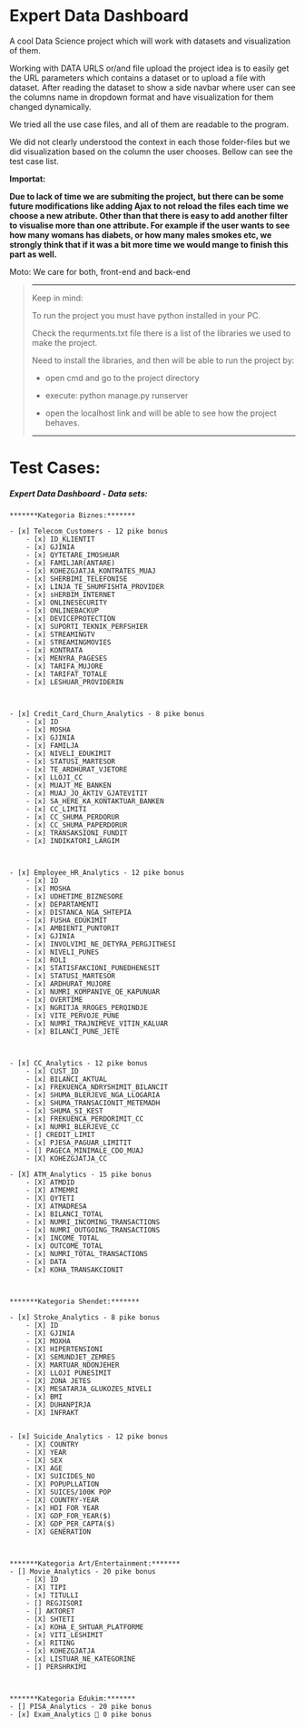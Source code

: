 # Expert Data Dashboard



A cool Data Science project which will work with datasets and visualization of them.

Working with DATA URLS or/and file upload the project idea is to easily get the URL parameters which contains a dataset or to upload a file with dataset. After reading the dataset to show a side navbar where user can see the columns name in dropdown format and have visualization for them changed dynamically. 



We tried all the use case files, and all of them are readable to the program.  

We did not clearly understood the context in each those folder-files but we did visualization based on the column the user chooses.  Bellow can see the test case list.



<b>Importat: </b>

<b>Due to lack of time we are submiting the project, but there can be some future modifications like adding Ajax to not reload the files each time we choose a new atribute. Other than that there is easy to add another filter to visualise more than one attribute. For example if the user wants to see how many womans has diabets, or how many males smokes etc, we strongly think that if it was a bit more time we would mange to finish this part as well. </b>

Moto: We care for both, front-end and back-end 



> *****
>
> Keep in mind:  
>
> To run the project you must have python installed in your PC. 
>
> Check the requrments.txt file there is a list of the libraries we used to make the project.
>
>  Need to install the libraries, and then will be able to run the project by:
>
>   - open cmd and go to the project directory
>
>   - execute: python manage.py runserver
>
>   - open the localhost link and will be able to see how the project behaves.
>
>     
>
> ***





<h1>Test Cases:</h1>

<h5>Expert Data Dashboard - Data sets:</h5>

```
*******Kategoria Biznes:*******

- [x] Telecom_Customers - 12 pike bonus
	- [x] ID_KLIENTIT
	- [x] GJINIA
	- [x] QYTETARE_IMOSHUAR
	- [x] FAMILJAR(ANTARE)
	- [x] KOHEZGJATJA_KONTRATES_MUAJ
	- [x] SHERBIMI_TELEFONISE
	- [x] LINJA_TE_SHUMFISHTA_PROVIDER
	- [x] sHERBIM_INTERNET
	- [x] ONLINESECURITY
	- [x] ONLINEBACKUP
	- [x] DEVICEPROTECTION
	- [x] SUPORTI_TEKNIK_PERFSHIER
	- [x] STREAMINGTV
	- [x] STREAMINGMOVIES
	- [x] KONTRATA
	- [x] MENYRA_PAGESES
	- [x] TARIFA_MUJORE
	- [x] TARIFAT_TOTALE
	- [x] LESHUAR_PROVIDERIN
	
	

- [x] Credit_Card_Churn_Analytics - 8 pike bonus
	- [x] ID
	- [x] MOSHA
	- [x] GJINIA
	- [x] FAMILJA
	- [x] NIVELI_EDUKIMIT
	- [x] STATUSI_MARTESOR
	- [x] TE_ARDHURAT_VJETORE
	- [x] LLOJI_CC
	- [x] MUAJT_ME_BANKEN
	- [x] MUAJ_JO_AKTIV_GJATEVITIT
	- [x] SA_HERE_KA_KONTAKTUAR_BANKEN
	- [x] CC_LIMITI
	- [x] CC_SHUMA_PERDORUR
	- [x] CC_SHUMA_PAPERDORUR
	- [x] TRANSAKSIONI_FUNDIT
	- [x] INDIKATORI_LARGIM



- [x] Employee_HR_Analytics - 12 pike bonus
	- [x] ID
	- [x] MOSHA
	- [x] UDHETIME_BIZNESORE
	- [x] DEPARTAMENTI
	- [x] DISTANCA_NGA_SHTEPIA
	- [x] FUSHA_EDUKIMIT
	- [x] AMBIENTI_PUNTORIT
	- [x] GJINIA
	- [x] INVOLVIMI_NE_DETYRA_PERGJITHESI
	- [x] NIVELI_PUNES
	- [x] ROLI
	- [x] STATISFAKCIONI_PUNEDHENESIT
	- [x] STATUSI_MARTESOR
	- [x] ARDHURAT_MUJORE
	- [x] NUMRI_KOMPANIVE_QE_KAPUNUAR
	- [x] OVERTIME
	- [x] NGRITJA_RROGES_PERQINDJE
	- [x] VITE_PERVOJE_PUNE
	- [x] NUMRI_TRAJNIMEVE_VITIN_KALUAR
	- [x] BILANCI_PUNE_JETE



- [x] CC_Analytics - 12 pike bonus 
	- [x] CUST_ID
	- [x] BILANCI_AKTUAL
	- [x] FREKUENCA_NDRYSHIMIT_BILANCIT
	- [x] SHUMA_BLERJEVE_NGA_LLOGARIA
	- [x] SHUMA_TRANSACIONIT_METEMADH
	- [x] SHUMA_SI_KEST
	- [x] FREKUENCA_PERDORIMIT_CC
	- [x] NUMRI_BLERJEVE_CC
	- [] CREDIT_LIMIT
	- [x] PJESA_PAGUAR_LIMITIT
	- [] PAGECA_MINIMALE_CDO_MUAJ
	- [X] KOHEZGJATJA_CC

- [X] ATM_Analytics - 15 pike bonus
	- [X] ATMDID
	- [X] ATMEMRI
	- [X] QYTETI
	- [X] ATMADRESA
	- [x] BILANCI_TOTAL
	- [x] NUMRI_INCOMING_TRANSACTIONS
	- [x] NUMRI_OUTGOING_TRANSACTIONS
	- [x] INCOME_TOTAL
	- [x] OUTCOME_TOTAL
	- [x] NUMRI_TOTAL_TRANSACTIONS
	- [x] DATA
	- [x] KOHA_TRANSAKCIONIT



*******Kategoria Shendet:*******

- [x] Stroke_Analytics - 8 pike bonus 
	- [X] ID
	- [X] GJINIA
	- [X] MOXHA
	- [X] HIPERTENSIONI
	- [X] SEMUNDJET_ZEMRES
	- [X] MARTUAR_NDONJEHER
	- [X] LLOJI PUNESIMIT
	- [X] ZONA JETES
	- [X] MESATARJA_GLUKOZES_NIVELI
	- [x] BMI
	- [X] DUHANPIRJA
	- [X] INFRAKT
	

- [x] Suicide_Analytics - 12 pike bonus
	- [X] COUNTRY
	- [X] YEAR
	- [X] SEX
	- [X] AGE
	- [X] SUICIDES_NO
	- [X] POPUPLLATION
	- [X] SUICES/100K POP
	- [X] COUNTRY-YEAR
	- [x] HDI FOR YEAR
	- [X] GDP_FOR_YEAR($)
	- [X] GDP_PER_CAPTA($)
	- [X] GENERATION



*******Kategoria Art/Entertainment:*******
- [] Movie_Analytics - 20 pike bonus
	- [X] ID
	- [X] TIPI
	- [x] TITULLI
	- [] REGJISORI
	- [] AKTORET
	- [X] SHTETI
	- [x] KOHA_E_SHTUAR_PLATFORME
	- [x] VITI_LESHIMIT
	- [x] RITING
	- [x] KOHEZGJATJA
	- [x] LISTUAR_NE_KATEGORINE
	- [] PERSHRKIMI



*******Kategoria Edukim:*******
- [] PISA_Analytics - 20 pike bonus
- [x] Exam_Analytics  0 pike bonus


```

